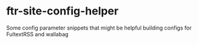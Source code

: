 # ftr-site-config-helper
Some config parameter snippets that might be helpful building configs for FultextRSS and wallabag
